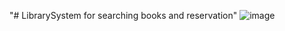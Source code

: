 "# LibrarySystem for searching books and reservation" 
![image](https://github.com/user-attachments/assets/c32e8be2-4741-4198-8ec6-189ef33870e4)
